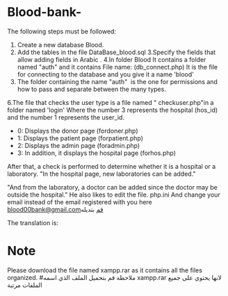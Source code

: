 # Blood-bank- 
The following steps must be followed: 
1. Create a new database Blood.
2. Add the tables in the file DataBase_blood.sql
3.Specify the fields that allow adding fields in Arabic .
4.In folder Blood It contains a folder named "auth" and it contains File name: (db_connect.php)
It is the file for connecting to the database and you give it a name 'blood'
5. The folder containing the name "auth"  is the one for permissions and how to pass and separate between the many types. 

6.The file that checks the user type is a file named " checkuser.php"in a folder named 'login'
Where the number 3 represents the hospital (hos_id) and the number 1 represents the user_id. 

- 0: Displays the donor page (fordoner.php)
- 1: Displays the patient page (forpatient.php)
- 2: Displays the admin page (foradmin.php)
- 3: In addition, it displays the hospital page (forhos.php) 

After that, a check is performed to determine whether it is a hospital or a laboratory.
"In the hospital page, new laboratories can be added." 

"And from the laboratory, a doctor can be added since the doctor may be outside the hospital."
He also likes to edit the file. php.ini
And change your email instead of the email registered with you here blood00bank@gmail.comقم بتديله 

The translation is:

# Note
Please download the file named xampp.rar as it contains all the files organized.
#ملاحظة 
قم بتحميل الملف الذي اسمه xampp.rar  لانها يحتوي على جميع الملفات مرتبة 
